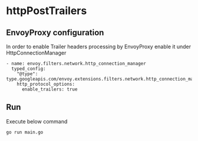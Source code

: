 # httpPostTrailers

## EnvoyProxy configuration

In order to enable Trailer headers processing by EnvoyProxy enable it under HttpConnectionManager
```
- name: envoy.filters.network.http_connection_manager
  typed_config:
    "@type": type.googleapis.com/envoy.extensions.filters.network.http_connection_manager.v3.HttpConnectionManager
    http_protocol_options:
      enable_trailers: true
```


## Run 
Execute below command
```
go run main.go
```



